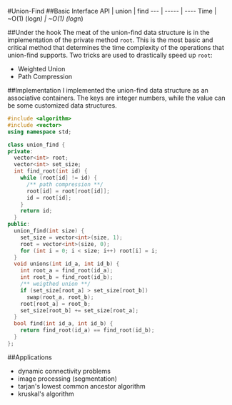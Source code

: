 #Union-Find
##Basic Interface
API | union | find
--- | ----- | ----
Time | ~O(1) (log*n) | ~O(1) (log*n)

##Under the hook
The meat of the union-find data structure is in the implementation of the private method `root`. This is the most basic and critical method that determines the time complexity of the operations that union-find supports.
Two tricks are used to drastically speed up `root`:
- Weighted Union
- Path Compression

##Implementation
I implemented the union-find data structure as an associative containers. The keys are integer numbers, while the value can be some customized data structures.
```C++
#include <algorithm>
#include <vector>
using namespace std;

class union_find {
private:
  vector<int> root;
  vector<int> set_size;
  int find_root(int id) {
    while (root[id] != id) {
      /** path compression **/
      root[id] = root[root[id]];
      id = root[id];
    }
    return id;
  }
public:
  union_find(int size) {
    set_size = vector<int>(size, 1);
    root = vector<int>(size, 0);
    for (int i = 0; i < size; i++) root[i] = i;
  }
  void unions(int id_a, int id_b) {
    int root_a = find_root(id_a);
    int root_b = find_root(id_b);
    /** weigthed union **/
    if (set_size[root_a] > set_size[root_b])
      swap(root_a, root_b);
    root[root_a] = root_b;
    set_size[root_b] += set_size[root_a];
  }
  bool find(int id_a, int id_b) {
    return find_root(id_a) == find_root(id_b);
  }
};
```

##Applications
- dynamic connectivity problems
- image processing (segmentation)
- tarjan's lowest common ancestor algorithm
- kruskal's algorithm
